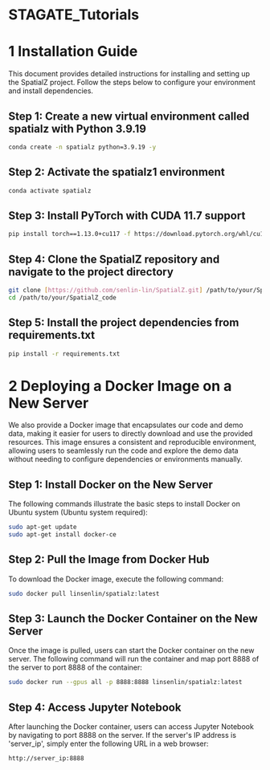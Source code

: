 # STAGATE_Tutorials

# 1 Installation Guide
This document provides detailed instructions for installing and setting up the SpatialZ project. 
Follow the steps below to configure your environment and install dependencies.

## Step 1: Create a new virtual environment called spatialz with Python 3.9.19
```bash
conda create -n spatialz python=3.9.19 -y
```
## Step 2: Activate the spatialz1 environment
```bash
conda activate spatialz
```
## Step 3: Install PyTorch with CUDA 11.7 support
```bash
pip install torch==1.13.0+cu117 -f https://download.pytorch.org/whl/cu117/torch_stable.html
```

## Step 4: Clone the SpatialZ repository and navigate to the project directory
```bash
git clone [https://github.com/senlin-lin/SpatialZ.git] /path/to/your/SpatialZ_code
cd /path/to/your/SpatialZ_code
```

## Step 5: Install the project dependencies from requirements.txt
```bash
pip install -r requirements.txt
```

# 2 Deploying a Docker Image on a New Server

We also provide a Docker image that encapsulates our code and demo data, making it easier for users to directly download and use the provided resources. This image ensures a consistent and reproducible environment, allowing users to seamlessly run the code and explore the demo data without needing to configure dependencies or environments manually.

## Step 1: Install Docker on the New Server

The following commands illustrate the basic steps to install Docker on Ubuntu system (Ubuntu system required):

```bash
sudo apt-get update
sudo apt-get install docker-ce
```

## Step 2: Pull the Image from Docker Hub

To download the Docker image, execute the following command:

```bash
sudo docker pull linsenlin/spatialz:latest
```

## Step 3: Launch the Docker Container on the New Server

Once the image is pulled, users can start the Docker container on the new server. The following command will run the container and map port 8888 of the server to port 8888 of the container:
 
```bash
sudo docker run --gpus all -p 8888:8888 linsenlin/spatialz:latest
```

## Step 4: Access Jupyter Notebook

After launching the Docker container, users can access Jupyter Notebook by navigating to port 8888 on the server. If the server's IP address is 'server_ip', simply enter the following URL in a web browser:

`http://server_ip:8888`
